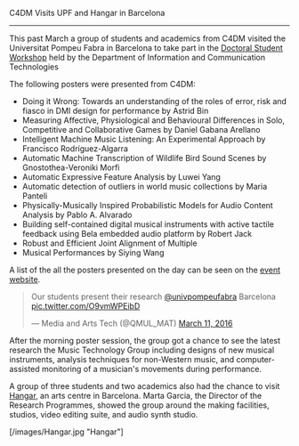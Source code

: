 C4DM Visits UPF and Hangar in Barcelona
_______________________________________

This past March a group of students and academics from C4DM visited the Universitat Pompeu Fabra in Barcelona to take part in the [Doctoral Student Workshop](http://portal.upf.edu/web/etic_doctoral_workshop/home) held by the Department of Information and Communication Technologies

The following posters were presented from C4DM:
* Doing it Wrong: Towards an understanding of the roles of error, risk and fiasco in DMI design for performance by Astrid Bin
* Measuring Affective, Physiological and Behavioural Differences in Solo, Competitive and Collaborative Games by Daniel Gabana Arellano
* Intelligent Machine Music Listening: An Experimental Approach by Francisco Rodríguez-Algarra
* Automatic Machine Transcription of Wildlife Bird Sound Scenes by Gnostothea-Veroniki Morfi
* Automatic Expressive Feature Analysis by Luwei Yang
* Automatic detection of outliers in world music collections by Maria Panteli
* Physically-Musically Inspired Probabilistic Models for Audio Content Analysis by Pablo A. Alvarado
* Building self-contained digital musical instruments with active tactile feedback using Bela embedded audio platform by Robert Jack
* Robust and Efficient Joint Alignment of Multiple
* Musical Performances by Siying Wang

A list of the all the posters presented on the day can be seen on the [event website](http://portal.upf.edu/web/etic_doctoral_workshop/accepted-posters).

<blockquote class="twitter-tweet" data-lang="en"><p lang="en" dir="ltr">Our students present their research <a href="https://twitter.com/univpompeufabra">@univpompeufabra</a> Barcelona <a href="https://t.co/O9vmWPEibD">pic.twitter.com/O9vmWPEibD</a></p>&mdash; Media and Arts Tech (@QMUL_MAT) <a href="https://twitter.com/QMUL_MAT/status/708318168599678976">March 11, 2016</a></blockquote>
<script async src="//platform.twitter.com/widgets.js" charset="utf-8"></script>

After the morning poster session, the group got a chance to see the latest research the Music Technology Group including designs of new musical instruments, analysis techniques for non-Western music, and computer-assisted monitoring of a musician's movements during performance.

A group of three students and two academics also had the chance to visit [Hangar](https://hangar.org/en/), an arts centre in Barcelona. Marta Garcia, the Director of the Research Programmes, showed the group around the making facilities, studios, video editing suite, and audio synth studio.

[/images/Hangar.jpg "Hangar"]
